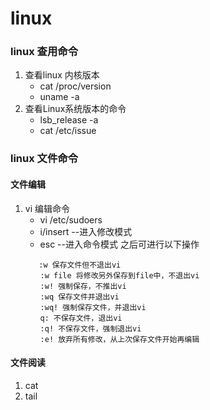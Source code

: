 # linux
### linux 查用命令
1. 查看linux 内核版本
    - cat /proc/version
    - uname -a
2. 查看Linux系统版本的命令
    - lsb_release -a
    - cat /etc/issue

### linux 文件命令
#### 文件编辑
1. vi 编辑命令
    - vi /etc/sudoers
    - i/insert  --进入修改模式
    - esc  --进入命令模式 之后可进行以下操作
     ```
        :w 保存文件但不退出vi
    　　:w file 将修改另外保存到file中，不退出vi
    　　:w! 强制保存，不推出vi
    　　:wq 保存文件并退出vi
    　　:wq! 强制保存文件，并退出vi
    　　q: 不保存文件，退出vi
    　　:q! 不保存文件，强制退出vi
    　　:e! 放弃所有修改，从上次保存文件开始再编辑
     ```

#### 文件阅读
1. cat
2. tail
    